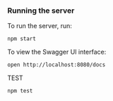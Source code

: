 
### Running the server
To run the server, run:

```
npm start
```

To view the Swagger UI interface:

```
open http://localhost:8080/docs
```

TEST
```
npm test
```
